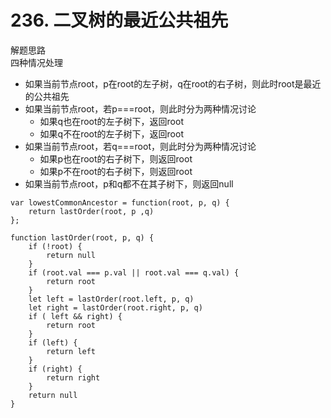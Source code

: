 # 236. 二叉树的最近公共祖先
解题思路  
四种情况处理  
- 如果当前节点root，p在root的左子树，q在root的右子树，则此时root是最近的公共祖先
- 如果当前节点root，若p===root，则此时分为两种情况讨论
  - 如果q也在root的左子树下，返回root
  - 如果q不在root的左子树下，返回root
- 如果当前节点root，若q===root，则此时分为两种情况讨论
  - 如果p也在root的右子树下，则返回root
  - 如果p不在root的右子树下，则返回root
- 如果当前节点root，p和q都不在其子树下，则返回null
````
var lowestCommonAncestor = function(root, p, q) {
    return lastOrder(root, p ,q)
};

function lastOrder(root, p, q) {
    if (!root) {
        return null
    }
    if (root.val === p.val || root.val === q.val) {
        return root
    }
    let left = lastOrder(root.left, p, q)
    let right = lastOrder(root.right, p, q)
    if ( left && right) {
        return root
    }
    if (left) {
        return left
    }
    if (right) {
        return right
    }
    return null
}
````